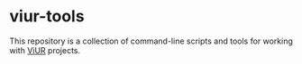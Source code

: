 viur-tools
==========

This repository is a collection of command-line scripts and tools for working with [ViUR](https://github.com/viur-framework) projects.
